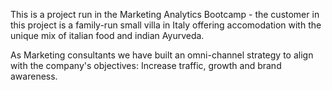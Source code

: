 This is a project run in the Marketing Analytics Bootcamp - the customer in this project is a family-run small villa in Italy offering accomodation with the unique mix 
of italian food and indian Ayurveda. 

As Marketing consultants we have built an omni-channel strategy to align with the company's objectives: Increase traffic, growth and brand awareness.

